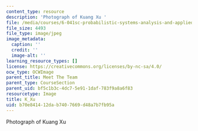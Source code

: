 ```yaml
---
content_type: resource
description: 'Photograph of Kuang Xu '
file: /media/courses/6-041sc-probabilistic-systems-analysis-and-applied-probability-fall-2013/b70e841412dab7407669d48a7b7fb95a_K_Xu.jpg
file_size: 4493
file_type: image/jpeg
image_metadata:
  caption: ''
  credit: ''
  image-alt: ''
learning_resource_types: []
license: https://creativecommons.org/licenses/by-nc-sa/4.0/
ocw_type: OCWImage
parent_title: Meet The Team
parent_type: CourseSection
parent_uid: bf5c1b3c-4dc7-5e91-1daf-783f9a8a6f83
resourcetype: Image
title: K_Xu
uid: b70e8414-12da-b740-7669-d48a7b7fb95a
---
```

Photograph of Kuang Xu 